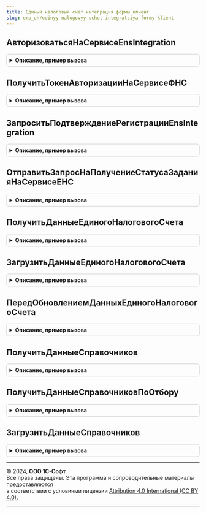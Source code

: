 ```yaml
---
title: Единый налоговый счет интеграция формы клиент
slug: erp_uh/edinyy-nalogovyy-schet-integratsiya-formy-klient
---
```



## АвторизоватьсяНаСервисеEnsIntegration
<details style="margin: 1em 0; padding: 0.5em; border: 1px solid #ccc; border-radius: 6px;">

<summary style="font-weight: bold; cursor: pointer;">Описание, пример вызова</summary>

```bsl

Процедура АвторизоватьсяНаСервисеEnsIntegration(Оповещение, Форма) Экспорт
```

Пример вызова
```bsl
ЕдиныйНалоговыйСчетИнтеграцияФормыКлиент.АвторизоватьсяНаСервисеEnsIntegration(Оповещение, Форма) 
```
</details>

## ПолучитьТокенАвторизацииНаСервисеФНС
<details style="margin: 1em 0; padding: 0.5em; border: 1px solid #ccc; border-radius: 6px;">

<summary style="font-weight: bold; cursor: pointer;">Описание, пример вызова</summary>

```bsl

Процедура ПолучитьТокенАвторизацииНаСервисеФНС(Оповещение, Форма, РезультатАвторизацииEnsIntegration, КлючДоступа, ПодписанныйКлюч) Экспорт
```

Пример вызова
```bsl
ЕдиныйНалоговыйСчетИнтеграцияФормыКлиент.ПолучитьТокенАвторизацииНаСервисеФНС(Оповещение, Форма, РезультатАвторизацииEnsIntegration, КлючДоступа, ПодписанныйКлюч) 
```
</details>

## ЗапроситьПодтверждениеРегистрацииEnsIntegration
<details style="margin: 1em 0; padding: 0.5em; border: 1px solid #ccc; border-radius: 6px;">

<summary style="font-weight: bold; cursor: pointer;">Описание, пример вызова</summary>

```bsl

Процедура ЗапроситьПодтверждениеРегистрацииEnsIntegration(ОповещениеПослеВыполненияЗадания, Форма, КлючДоступа, ПодписанныйКлюч) Экспорт
```

Пример вызова
```bsl
ЕдиныйНалоговыйСчетИнтеграцияФормыКлиент.ЗапроситьПодтверждениеРегистрацииEnsIntegration(ОповещениеПослеВыполненияЗадания, Форма, КлючДоступа, ПодписанныйКлюч) 
```
</details>

## ОтправитьЗапросНаПолучениеСтатусаЗаданияНаСервисеЕНС
<details style="margin: 1em 0; padding: 0.5em; border: 1px solid #ccc; border-radius: 6px;">

<summary style="font-weight: bold; cursor: pointer;">Описание, пример вызова</summary>

```bsl

Процедура ОтправитьЗапросНаПолучениеСтатусаЗаданияНаСервисеЕНС(Параметры) Экспорт
```

Пример вызова
```bsl
ЕдиныйНалоговыйСчетИнтеграцияФормыКлиент.ОтправитьЗапросНаПолучениеСтатусаЗаданияНаСервисеЕНС(Параметры) 
```
</details>

## ПолучитьДанныеЕдиногоНалоговогоСчета
<details style="margin: 1em 0; padding: 0.5em; border: 1px solid #ccc; border-radius: 6px;">

<summary style="font-weight: bold; cursor: pointer;">Описание, пример вызова</summary>

```bsl

Процедура ПолучитьДанныеЕдиногоНалоговогоСчета(ОповещениеПослеВыполненияЗадания, ОповещениеПрерывания, ИмяМетода, Форма) Экспорт
```

Пример вызова
```bsl
ЕдиныйНалоговыйСчетИнтеграцияФормыКлиент.ПолучитьДанныеЕдиногоНалоговогоСчета(ОповещениеПослеВыполненияЗадания, ОповещениеПрерывания, ИмяМетода, Форма) 
```
</details>

## ЗагрузитьДанныеЕдиногоНалоговогоСчета
<details style="margin: 1em 0; padding: 0.5em; border: 1px solid #ccc; border-radius: 6px;">

<summary style="font-weight: bold; cursor: pointer;">Описание, пример вызова</summary>

```bsl

Процедура ЗагрузитьДанныеЕдиногоНалоговогоСчета(Оповещение, ИмяМетода, Форма) Экспорт
```

Пример вызова
```bsl
ЕдиныйНалоговыйСчетИнтеграцияФормыКлиент.ЗагрузитьДанныеЕдиногоНалоговогоСчета(Оповещение, ИмяМетода, Форма) 
```
</details>

## ПередОбновлениемДанныхЕдиногоНалоговогоСчета
<details style="margin: 1em 0; padding: 0.5em; border: 1px solid #ccc; border-radius: 6px;">

<summary style="font-weight: bold; cursor: pointer;">Описание, пример вызова</summary>

```bsl

Процедура ПередОбновлениемДанныхЕдиногоНалоговогоСчета(Оповещение, Форма) Экспорт
```

Пример вызова
```bsl
ЕдиныйНалоговыйСчетИнтеграцияФормыКлиент.ПередОбновлениемДанныхЕдиногоНалоговогоСчета(Оповещение, Форма) 
```
</details>

## ПолучитьДанныеСправочников
<details style="margin: 1em 0; padding: 0.5em; border: 1px solid #ccc; border-radius: 6px;">

<summary style="font-weight: bold; cursor: pointer;">Описание, пример вызова</summary>

```bsl

Процедура ПолучитьДанныеСправочников(ОповещениеПослеВыполненияЗадания, ОповещениеПрерывания, ИмяМетода, Форма) Экспорт
```

Пример вызова
```bsl
ЕдиныйНалоговыйСчетИнтеграцияФормыКлиент.ПолучитьДанныеСправочников(ОповещениеПослеВыполненияЗадания, ОповещениеПрерывания, ИмяМетода, Форма) 
```
</details>

## ПолучитьДанныеСправочниковПоОтбору
<details style="margin: 1em 0; padding: 0.5em; border: 1px solid #ccc; border-radius: 6px;">

<summary style="font-weight: bold; cursor: pointer;">Описание, пример вызова</summary>

```bsl

Процедура ПолучитьДанныеСправочниковПоОтбору(ОповещениеПослеВыполненияЗадания, ОповещениеПрерывания, ИмяМетода, Форма) Экспорт
```

Пример вызова
```bsl
ЕдиныйНалоговыйСчетИнтеграцияФормыКлиент.ПолучитьДанныеСправочниковПоОтбору(ОповещениеПослеВыполненияЗадания, ОповещениеПрерывания, ИмяМетода, Форма) 
```
</details>

## ЗагрузитьДанныеСправочников
<details style="margin: 1em 0; padding: 0.5em; border: 1px solid #ccc; border-radius: 6px;">

<summary style="font-weight: bold; cursor: pointer;">Описание, пример вызова</summary>

```bsl

Процедура ЗагрузитьДанныеСправочников(Оповещение, ИмяМетода, Форма) Экспорт
```

Пример вызова
```bsl
ЕдиныйНалоговыйСчетИнтеграцияФормыКлиент.ЗагрузитьДанныеСправочников(Оповещение, ИмяМетода, Форма) 
```
</details>

---

© 2024, **ООО 1С-Софт**  
Все права защищены. Эта программа и сопроводительные материалы предоставляются  
в соответствии с условиями лицензии [Attribution 4.0 International (CC BY 4.0)](https://creativecommons.org/licenses/by/4.0/legalcode).

---
